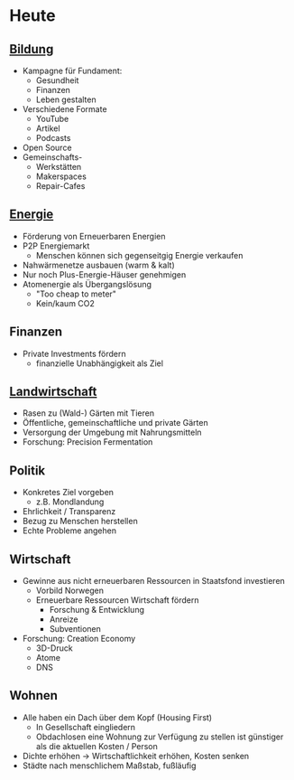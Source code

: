 # Heute

## [Bildung](../gesellschaft/bildung.md)

- Kampagne für Fundament: 
    + Gesundheit
    + Finanzen
    + Leben gestalten
- Verschiedene Formate
    + YouTube
    + Artikel
    + Podcasts
- Open Source
- Gemeinschafts-
    + Werkstätten
    + Makerspaces
    + Repair-Cafes

## [Energie](../energy/energie.md)

- Förderung von Erneuerbaren Energien
- P2P Energiemarkt
    + Menschen können sich gegenseitgig Energie verkaufen
- Nahwärmenetze ausbauen (warm & kalt)
- Nur noch Plus-Energie-Häuser genehmigen
- Atomenergie als Übergangslösung
    + "Too cheap to meter"
    + Kein/kaum CO2

## Finanzen

- Private Investments fördern
    + finanzielle Unabhängigkeit als Ziel
    
## [Landwirtschaft](../landwirtschaft/umsetzung.md)

- Rasen zu (Wald-) Gärten mit Tieren
- Öffentliche, gemeinschaftliche und private Gärten
- Versorgung der Umgebung mit Nahrungsmitteln
- Forschung: Precision Fermentation 

## Politik

- Konkretes Ziel vorgeben
    + z.B. Mondlandung
- Ehrlichkeit / Transparenz
- Bezug zu Menschen herstellen
- Echte Probleme angehen

## Wirtschaft

- Gewinne aus nicht erneuerbaren Ressourcen in Staatsfond investieren
    + Vorbild Norwegen
    + Erneuerbare Ressourcen Wirtschaft fördern
        * Forschung & Entwicklung
        * Anreize
        * Subventionen
- Forschung: Creation Economy
    + 3D-Druck
    + Atome
    + DNS
    
## Wohnen

- Alle haben ein Dach über dem Kopf (Housing First)
    + In Gesellschaft eingliedern
    + Obdachlosen eine Wohnung zur Verfügung zu stellen ist günstiger als die aktuellen Kosten / Person
- Dichte erhöhen -> Wirtschaftlichkeit erhöhen, Kosten senken
- Städte nach menschlichem Maßstab, fußläufig
